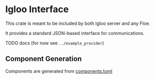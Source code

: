 # Igloo Interface

This crate is meant to be included by both Igloo server
and any Floe.

It provides a standard JSON-based interface for communications.

TODO docs (for now see `../example_provider`)

## Component Generation
Components are generated from [components.toml](components.toml)
